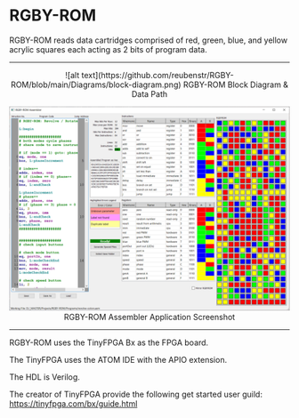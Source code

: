 # RGBY-ROM

RGBY-ROM reads data cartridges comprised of red, green, blue, and yellow acrylic squares each acting as 2 bits of program data.

***
<div align="center">
![alt text](https://github.com/reubenstr/RGBY-ROM/blob/main/Diagrams/block-diagram.png)
RGBY-ROM Block Diagram & Data Path

![alt text](https://github.com/reubenstr/RGBY-ROM/blob/main/RGBY-ROM-Assembler/screenshot.PNG)
RGBY-ROM Assembler Application Screenshot
</div>

***

RGBY-ROM uses the TinyFPGA Bx as the FPGA board.

The TinyFPGA uses the ATOM IDE with the APIO extension.

The HDL is Verilog.

The creator of TinyFPGA provide the following get started user guild: https://tinyfpga.com/bx/guide.html
